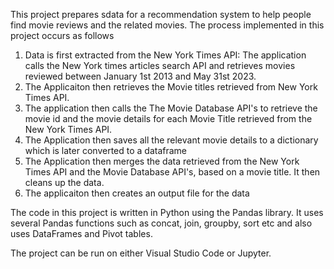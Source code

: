 This project prepares sdata for a recommendation system to help people find movie reviews and the related movies. The process implemented in this project occurs as follows
1) Data is first extracted from the New York Times API: The application calls the New York times articles search API and retrieves movies reviewed between January 1st 2013 and May 31st 2023.
2) The Applicaiton then retrieves the Movie titles retrieved from New York Times API.
3) The application then calls the The Movie Database API's to retrieve the movie id and the movie details for each Movie Title retrieved from the New York Times API.
4) The Application then saves all the relevant movie details to a dictionary which is later converted to a dataframe
5) The Application then merges the data retrieved from the New York Times API and the Movie Database API's, based on a movie title. It then cleans up the data.
6) The applicaiton then creates an output file for the data

The code in this project is written in Python using the Pandas library. It uses several Pandas functions such as concat, join, groupby, sort etc and also uses DataFrames and Pivot tables.

The project can be run on either Visual Studio Code or Jupyter.
